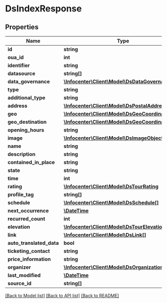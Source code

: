 # DsIndexResponse

## Properties
Name | Type | Description | Notes
------------ | ------------- | ------------- | -------------
**id** | **string** |  | [optional] 
**oua_id** | **int** |  | [optional] 
**identifier** | **string** |  | [optional] 
**datasource** | **string[]** |  | [optional] 
**data_governance** | [**\Infocenter\Client\Model\DsDataGovernance**](DsDataGovernance.md) |  | [optional] 
**type** | **string** |  | [optional] 
**additional_type** | **string** |  | [optional] 
**address** | [**\Infocenter\Client\Model\DsPostalAddress**](DsPostalAddress.md) |  | [optional] 
**geo** | [**\Infocenter\Client\Model\DsGeoCoordinates**](DsGeoCoordinates.md) |  | [optional] 
**geo_destination** | [**\Infocenter\Client\Model\DsGeoCoordinates**](DsGeoCoordinates.md) |  | [optional] 
**opening_hours** | **string** |  | [optional] 
**image** | [**\Infocenter\Client\Model\DsImageObjectSimplex**](DsImageObjectSimplex.md) |  | [optional] 
**name** | **string** |  | [optional] 
**description** | **string** |  | [optional] 
**contained_in_place** | **string** |  | [optional] 
**state** | **string** |  | [optional] 
**time** | **int** |  | [optional] 
**rating** | [**\Infocenter\Client\Model\DsTourRating**](DsTourRating.md) |  | [optional] 
**profile_tag** | **string[]** |  | [optional] 
**schedule** | [**\Infocenter\Client\Model\DsSchedule[]**](DsSchedule.md) |  | [optional] 
**next_occurrence** | [**\DateTime**](\DateTime.md) |  | [optional] 
**recurred_count** | **int** |  | [optional] 
**elevation** | [**\Infocenter\Client\Model\DsTourElevation**](DsTourElevation.md) |  | [optional] 
**link** | [**\Infocenter\Client\Model\DsLink[]**](DsLink.md) |  | [optional] 
**auto_translated_data** | **bool** |  | [optional] 
**ticketing_contact** | **string** |  | [optional] 
**price_information** | **string** |  | [optional] 
**organizer** | [**\Infocenter\Client\Model\DsOrganization**](DsOrganization.md) |  | [optional] 
**last_modified** | [**\DateTime**](\DateTime.md) |  | [optional] 
**source_id** | **string[]** |  | [optional] 

[[Back to Model list]](../../README.md#documentation-for-models) [[Back to API list]](../../README.md#documentation-for-api-endpoints) [[Back to README]](../../README.md)

